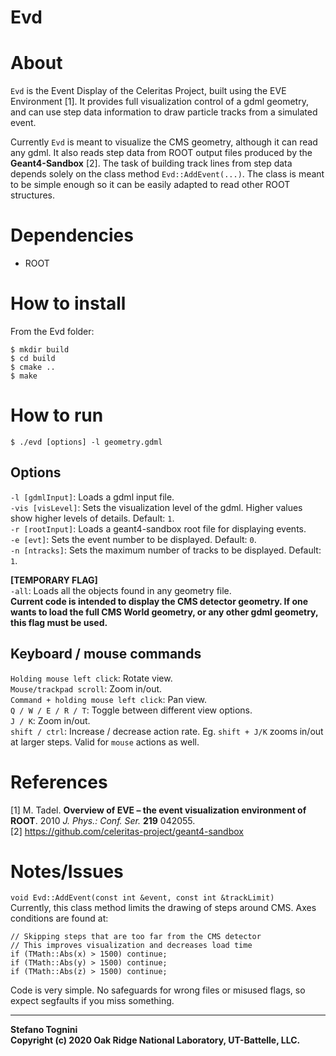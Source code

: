 Evd
===


# About

`Evd` is the Event Display of the Celeritas Project, built using the EVE
Environment [1]. It provides full visualization control of a gdml geometry, and
can use step data information to draw particle tracks from a simulated event.

Currently `Evd` is meant to visualize the CMS geometry, although it can read any
gdml. It also reads step data from ROOT output files produced by the
**Geant4-Sandbox** [2]. The task of building track lines from step data depends
solely on the class method `Evd::AddEvent(...)`. The class is meant to be simple
enough so it can be easily adapted to read other ROOT structures.


# Dependencies

* ROOT


# How to install

From the Evd folder:

```
$ mkdir build  
$ cd build  
$ cmake ..  
$ make
```


# How to run

```
$ ./evd [options] -l geometry.gdml
```

## Options

`-l [gdmlInput]`: Loads a gdml input file.  
`-vis [visLevel]`: Sets the visualization level of the gdml. Higher values show higher levels of details. Default: `1`.   
`-r [rootInput]`: Loads a geant4-sandbox root file for displaying events.  
`-e [evt]`: Sets the event number to be displayed. Default: `0`.  
`-n [ntracks]`: Sets the maximum number of tracks to be displayed. Default: `1`.

**[TEMPORARY FLAG]**  
`-all`: Loads all the objects found in any geometry file.  
**Current code is intended to display the CMS detector geometry. If one wants to
load the full CMS World geometry, or any other gdml geometry, this flag
must be used.**

## Keyboard / mouse commands
`Holding mouse left click`: Rotate view.  
`Mouse/trackpad scroll`: Zoom in/out.  
`Command + holding mouse left click`: Pan view.  
`Q / W / E / R / T`: Toggle between different view options.  
`J / K`: Zoom in/out.  
`shift / ctrl`: Increase / decrease action rate. Eg. `shift + J/K` zooms in/out
at larger steps. Valid for `mouse` actions as well.


# References

[1] M. Tadel. **Overview of EVE – the event visualization environment of ROOT**.
2010 *J. Phys.: Conf. Ser.* **219** 042055.  
[2] <https://github.com/celeritas-project/geant4-sandbox>


# Notes/Issues

`void Evd::AddEvent(const int &event, const int &trackLimit)`   
Currently, this class method limits the drawing of steps around CMS. Axes
conditions are found at:

```
// Skipping steps that are too far from the CMS detector
// This improves visualization and decreases load time
if (TMath::Abs(x) > 1500) continue;
if (TMath::Abs(y) > 1500) continue;
if (TMath::Abs(z) > 1500) continue;
```

Code is very simple. No safeguards for wrong files or misused flags, so expect
segfaults if you miss something.


___
**Stefano Tognini**  
**Copyright (c) 2020 Oak Ridge National Laboratory, UT-Battelle, LLC.**
